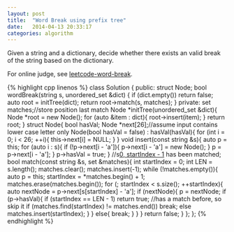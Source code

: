 ```yaml
---
layout: post
title:  "Word Break using prefix tree"
date:   2014-04-13 20:33:17
categories: algorithm
---
```

Given a string and a dictionary, decide whether there exists an valid break of the string based on the dictionary.

For online judge, see [leetcode-word-break].

{% highlight cpp linenos %}
class Solution {
public:
	struct Node;
	bool wordBreak(string s, unordered_set<string> &dict) {
		if (dict.empty()) return false;
		auto root = initTree(dict);
		return root->match(s, matches);
	}
private:
	set<int> matches;//store position last match
	Node *initTree(unordered_set<string> &dict){
		Node *root = new Node();
		for (auto &item : dict){
			root->insert(item);
		}
		return root;
	}
	struct Node{
		bool hasVal;
		Node *next[26];//assume input contains lower case letter only
		Node(bool hasVal = false) : hasVal(hasVal){
			for (int i = 0; i < 26; ++i){
				this->next[i] = NULL;
			}
		}
		void insert(const string &s){
			auto p = this;
			for (auto i : s){
				if (!p->next[i - 'a']){
					p->next[i - 'a'] = new Node();
				}
				p = p->next[i - 'a'];
			}
			p->hasVal = true;
		}
		//s[0, startIndex - 1](inclusive) has been matched;
		bool match(const string &s, set<int> &matches){
			int startIndex = 0;
			int LEN = s.length();
			matches.clear();
			matches.insert(-1);
			while (!matches.empty()){
				auto p = this;
				startIndex = *matches.begin() + 1;
				matches.erase(matches.begin());
				for (; startIndex < s.size(); ++startIndex){
					auto nextNode = p->next[s[startIndex] - 'a'];
					if (nextNode){
						p = nextNode;
						if (p->hasVal){
							if (startIndex == LEN - 1) return true;
							//has a match before, so skip it
							if (matches.find(startIndex) != matches.end()) break;
							else matches.insert(startIndex);
						}
					}
					else{
						break;
					}
				}
			}
			return false;
		}
	};
};
{% endhighlight %}

[leetcode-word-break]: http://oj.leetcode.com/problems/word-break/
